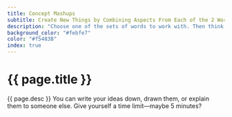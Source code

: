 ```yaml
---
title: Concept Mashups
subtitle: Create New Things by Combining Aspects From Each of the 2 Words
description: "Choose one of the sets of words to work with. Then think of as many concept mashups as you can. A concept mashup is where you create new things by combining aspects from each of the 2 words."
background_color: "#febfe7"
color: "#f5483B"
index: true
---
```

# {{ page.title }}

{{ page.desc }} You can write your ideas down, drawn them, or explain them to someone else. Give yourself a time limit—maybe 5 minutes?

<ul class="_random random" data-child="li" data-amount="13" data-template="[[ mix ]] [[ mix ]]" data-params='{"collections": 
["nouns-singular", "objects-singular", "nouns-plural", "objects-plural"]}'></ul>